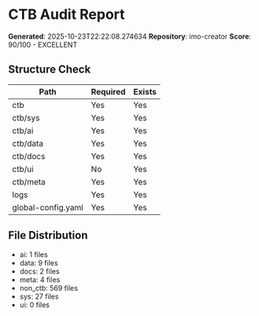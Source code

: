 # CTB Audit Report

**Generated**: 2025-10-23T22:22:08.274634
**Repository**: imo-creator
**Score**: 90/100 - EXCELLENT

## Structure Check

| Path | Required | Exists |
|------|----------|--------|
| ctb | Yes | Yes |
| ctb/sys | Yes | Yes |
| ctb/ai | Yes | Yes |
| ctb/data | Yes | Yes |
| ctb/docs | Yes | Yes |
| ctb/ui | No | Yes |
| ctb/meta | Yes | Yes |
| logs | Yes | Yes |
| global-config.yaml | Yes | Yes |

## File Distribution

- ai: 1 files
- data: 9 files
- docs: 2 files
- meta: 4 files
- non_ctb: 569 files
- sys: 27 files
- ui: 0 files
